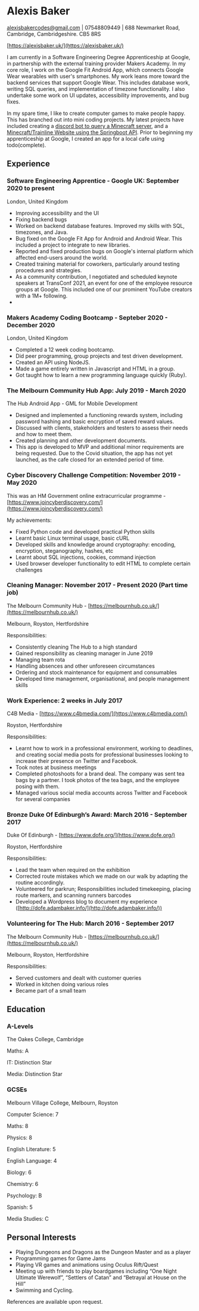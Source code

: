 # Alexis Baker

alexisbakercodes@gmail.com | 07548809449 | 688 Newmarket Road, Cambridge, Cambridgeshire. CB5 8RS

[https://alexisbaker.uk/](https://alexisbaker.uk/)

I am currently in a Software Engineering Degree Apprenticeship at Google, in partnership with the external training provider Makers Academy. In my core role, I work on the Google Fit Android App, which connects Google Wear wearables with user's smartphones. My work leans more toward the backend services that support Google Wear. This includes database work, writing SQL queries, and implementation of timezone functionality. I also undertake some work on UI updates, accessibility improvements, and bug fixes.

In my spare time, I like to create computer games to make people happy. This has branched out into mini coding projects. My latest projects have included creating a [discord bot to query a Minecraft server](https://github.com/etelan/MinecraftServerQueryDiscordBot), and a [Minecraft/Trainline Website using the Springboot API](https://alexisbaker.uk/TrainBlock-Site/). Prior to beginning my apprenticeship at Google, I created an app for a local cafe using todo(complete).

## Experience

### Software Engineering Apprentice - Google UK: September 2020 to present

London, United Kingdom

- Improving accessibility and the UI
- Fixing backend bugs
- Worked on backend database features. Improved my skills with SQL, timezones, and Java.
- Bug fixed on the Google Fit App for Android and Android Wear. This included a project to integrate to new libraries.
- Reported and fixed production bugs on Google's internal platform which affected end-users around the world.
- Created training material for coworkers, particularly around testing procedures and strategies.
- As a community contribution, I negotiated and scheduled keynote speakers at TransConf 2021, an event for one of the employee resource groups at Google. This included one of our prominent YouTube creators with a 1M+ following.
- 
### Makers Academy Coding Bootcamp - Septeber 2020 - December 2020

London, United Kingdom

- Completed a 12 week coding bootcamp.
- Did peer programming, group projects and test driven development.
- Created an API using NodeJS.
- Made a game entirely written in Javascript and HTML in a group.
- Got taught how to learn a new programming language quickly (Ruby).

### The Melbourn Community Hub App: July 2019 - March 2020

The Hub Android App - GML for Mobile Development

- Designed and implemented a functioning rewards system, including password hashing and basic encryption of saved reward values.
- Discussed with clients, stakeholders and testers to assess their needs and how to meet them.
- Created planning and other development documents.
- This app is developed to MVP and additional minor requirements are being requested. Due to the Covid situation, the app has not yet launched, as the cafe closed for an extended period of time.

### Cyber Discovery Challenge Competition: November 2019 - May 2020

This was an HM Government online extracurricular programme - [https://www.joincyberdiscovery.com/](https://www.joincyberdiscovery.com/)

My achievements:

- Fixed Python code and developed practical Python skills
- Learnt basic Linux terminal usage, basic cURL
- Developed skills and knowledge around cryptography: encoding, encryption, steganography, hashes, etc
- Learnt about SQL injections, cookies, command injection
- Used browser developer functionality to edit HTML to complete certain challenges

### Cleaning Manager: November 2017 - Present 2020 (Part time job)

The Melbourn Community Hub - [https://melbournhub.co.uk/](https://melbournhub.co.uk/)

Melbourn, Royston, Hertfordshire

Responsibilities:

- Consistently cleaning The Hub to a high standard
- Gained responsibility as cleaning manager in June 2019
- Managing team rota
- Handling absences and other unforeseen circumstances
- Ordering and stock maintenance for equipment and consumables
- Developed time management, organisational, and people management skills

### Work Experience: 2 weeks in July 2017

C4B Media - [https://www.c4bmedia.com/](https://www.c4bmedia.com/)

Royston, Hertfordshire

Responsibilities:

- Learnt how to work in a professional environment, working to deadlines, and creating social media posts for professional businesses looking to increase their presence on Twitter and Facebook.
- Took notes at business meetings
- Completed photoshoots for a brand deal. The company was sent tea bags by a partner. I took photos of the tea bags, and the employee posing with them.
- Managed various social media accounts across Twitter and Facebook for several companies

### Bronze Duke Of Edinburgh’s Award: March 2016 - September 2017

Duke Of Edinburgh - [https://www.dofe.org/](https://www.dofe.org/)

Royston, Hertfordshire

Responsibilities:

- Lead the team when required on the exhibition
- Corrected route mistakes which we made on our walk by adapting the routine accordingly.
- Volunteered for parkrun; Responsibilities included timekeeping, placing route markers, and scanning runners barcodes
- Developed a Wordpress blog to document my experience ([http://dofe.adambaker.info/](http://dofe.adambaker.info/))

### Volunteering for The Hub: March 2016 - September 2017

The Melbourn Community Hub - [https://melbournhub.co.uk/](https://melbournhub.co.uk/)

Melbourn, Royston, Hertfordshire

Responsibilities:

- Served customers and dealt with customer queries
- Worked in kitchen doing various roles
- Became part of a small team

## Education

### A-Levels

The Oakes College, Cambridge

Maths: A

IT: Distinction Star

Media: Distinction Star

### GCSEs

Melbourn Village College, Melbourn, Royston

Computer Science: 7

Maths: 8

Physics: 8

English Literature: 5

English Language: 4

Biology: 6

Chemistry: 6

Psychology: B

Spanish: 5

Media Studies: C

## Personal Interests

- Playing Dungeons and Dragons as the Dungeon Master and as a player
- Programming games for Game Jams
- Playing VR games and animations using Oculus Rift/Quest
- Meeting up with friends to play boardgames including “One Night Ultimate Werewolf”, “Settlers of Catan” and “Betrayal at House on the Hill”
- Swimming and Cycling.

References are available upon request.
